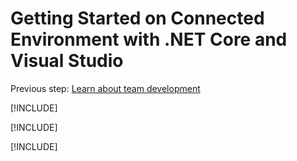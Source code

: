 # Getting Started on Connected Environment with .NET Core and Visual Studio

Previous step: [Learn about team development](get-started-netcore-visualstudio-06.md)

[!INCLUDE[](common/well-done.md)]

[!INCLUDE[](common/take-survey.md)]

[!INCLUDE[](common/clean-up.md)]
 